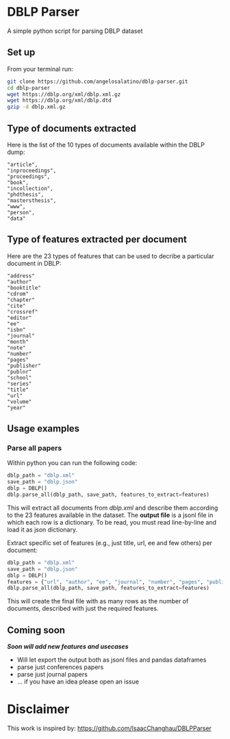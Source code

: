 # DBLP Parser
A simple python script for parsing DBLP dataset


## Set up

From your terminal run:
```bash
git clone https://github.com/angelosalatino/dblp-parser.git
cd dblp-parser
wget https://dblp.org/xml/dblp.xml.gz
wget https://dblp.org/xml/dblp.dtd
gzip -d dblp.xml.gz
```

## Type of documents extracted

Here is the list of the 10 types of documents available within the DBLP dump:

```
"article",
"inproceedings",
"proceedings",
"book",
"incollection",
"phdthesis",
"mastersthesis",
"www",
"person",
"data"
```

## Type of features extracted per document

Here are the 23 types of features that can be used to decribe a particular document in DBLP:

```
"address" 
"author" 
"booktitle"
"cdrom" 
"chapter" 
"cite" 
"crossref" 
"editor" 
"ee" 
"isbn"
"journal" 
"month" 
"note" 
"number" 
"pages" 
"publisher" 
"publnr" 
"school" 
"series" 
"title" 
"url"
"volume" 
"year"
```


## Usage examples

### Parse all papers

Within python you can run the following code:
```python
dblp_path = "dblp.xml"
save_path = "dblp.json"
dblp = DBLP()
dblp.parse_all(dblp_path, save_path, features_to_extract=features)
```
This will extract all documents from *dblp.xml* and describe them according to the 23 features available in the dataset. 
The **output file** is a jsonl file in which each row is a dictionary. To be read, you must read line-by-line and load it as json dictionary.

Extract specific set of features (e.g., just title, url, ee and few others) per document:
```python
dblp_path = "dblp.xml"
save_path = "dblp.json"
dblp = DBLP()
features = {"url", "author", "ee", "journal", "number", "pages", "publisher", "series","booktitle", "title", "volume", "year"}
dblp.parse_all(dblp_path, save_path, features_to_extract=features)
```
This will create the final file with as many rows as the number of documents, described with just the required features.

## Coming soon
**_Soon will add new features and usecases_**
* Will let export the output both as jsonl files and pandas dataframes
* parse just conferences papers
* parse just journal papers
* ... if you have an idea please open an issue 


# Disclaimer

This work is inspired by: https://github.com/IsaacChanghau/DBLPParser
